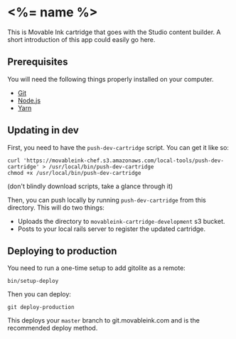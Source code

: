# <%= name %>

This is Movable Ink cartridge that goes with the Studio content builder.
A short introduction of this app could easily go here.

## Prerequisites

You will need the following things properly installed on your computer.

* [Git](https://git-scm.com/)
* [Node.js](https://nodejs.org/)
* [Yarn](https://yarnpkg.com/)

## Updating in dev

First, you need to have the `push-dev-cartridge` script. You can get it like so:

```
curl 'https://movableink-chef.s3.amazonaws.com/local-tools/push-dev-cartridge' > /usr/local/bin/push-dev-cartridge
chmod +x /usr/local/bin/push-dev-cartridge
```

(don't blindly download scripts, take a glance through it)

Then, you can push locally by running `push-dev-cartridge` from this directory. This will do two things:

* Uploads the directory to `movableink-cartridge-development` s3 bucket.
* Posts to your local rails server to register the updated cartridge.

## Deploying to production

You need to run a one-time setup to add gitolite as a remote:

```
bin/setup-deploy
```

Then you can deploy:

```
git deploy-production
```

This deploys your `master` branch to git.movableink.com and is the recommended deploy method.
